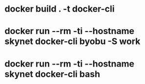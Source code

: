 # docker build . -t docker-cli
# docker run --rm -ti --hostname skynet docker-cli byobu -S work
# docker run --rm -ti --hostname skynet docker-cli bash
